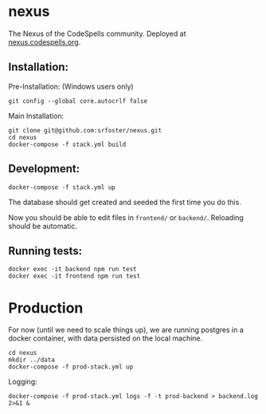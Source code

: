 # nexus
The Nexus of the CodeSpells community. Deployed at [nexus.codespells.org](http://nexus.codespells.org). 

## Installation:

Pre-Installation:
(Windows users only)
```
git config --global core.autocrlf false
```

Main Installation:
```
git clone git@github.com:srfoster/nexus.git
cd nexus
docker-compose -f stack.yml build
```

## Development:

```
docker-compose -f stack.yml up
```

The database should get created and seeded the first time you do this.

Now you should be able to edit files in `frontend/` or `backend/`.  Reloading should be automatic.

## Running tests:

```
docker exec -it backend npm run test
docker exec -it frontend npm run test
```

# Production

For now (until we need to scale things up), we are running postgres in a docker container, with data persisted on the local machine.   

```
cd nexus
mkdir ../data
docker-compose -f prod-stack.yml up
```

Logging:

```
docker-compose -f prod-stack.yml logs -f -t prod-backend > backend.log 2>&1 &
```



